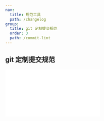 ```yaml
---
nav:
  title: 规范工具
  path: /changelog
group:
  title: git 定制提交规范
  order: 3
  path: /commit-lint
---
```


## git 定制提交规范

<embed src="'../../../packages/commit-lint/readme.md'"></embed>
